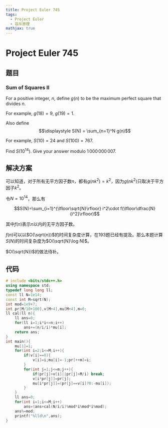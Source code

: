 ```yaml
---
title: Project Euler 745
tags:
  - Project Euler
  - 容斥原理
mathjax: true
---
```

<escape><!-- more --></escape>
    
# Project Euler 745
## 题目
### Sum of Squares II



For a positive integer, $n$, define $g(n)$ to be the maximum perfect square that divides $n$.

For example, $g(18) = 9$, $g(19) = 1$.


Also define
$$\displaystyle	S(N) = \sum_{n=1}^N g(n)$$


For example, $S(10) = 24$ and $S(100) = 767$.


Find $S(10^{14})$. Give your answer modulo $1\,000\,000\,007$.





## 解决方案

可以知道，对于所有无平方因子数$n$，都有$g(nk^2)=k^2$，因为$g(nk^2)$只取决于平方因子$k^2$。

令$N=10^{14}$，那么有

$$S(N)=\sum_{i=1}^{\lfloor\sqrt{N}\rfloor} i^2\cdot f(\lfloor\dfrac{N}{i^2}\rfloor)$$

其中$f(n)$表示$n$以内的无平方因子数。

$f(n)$可以以$O(\sqrt{n})$的时间复杂度计算，在193题已经有提及。那么本题计算$S(N)$的时间复杂度为$O(\sqrt{N}\log N)$。

$O(\sqrt{N})$的做法待补。

## 代码


```C++
# include <bits/stdc++.h>
using namespace std;
typedef long long ll;
const ll N=1e14;
const int M=sqrt(N);
int mod=1e9+7;
int pr[M/10+100],v[M+4],mu[M+4],m=0;
ll cal(ll n){
    ll ans=0;
    for(ll i=1;i*i<=n;i++)
        ans+=(n/i/i)*mu[i];
    return ans;
}
int main(){
    mu[1]=1;
    for(int i=2;i<=M;i++){
        if(v[i]==0){
            v[i]=i;mu[i]=-1;pr[++m]=i;
        }
        for(int j=1;j<=m;j++){
            if(pr[j]>v[i]||pr[j]>M/i) break;
            v[i*pr[j]]=pr[j];
            mu[i*pr[j]]=(pr[j]==v[i]?0:-mu[i]);
        }
    }
    ll ans=0;
    for(int i=1;i<=M;i++)
        ans=(ans+cal(N/i/i)%mod*i%mod*i%mod);
    ans%=mod;
    printf("%lld\n",ans);
}

```